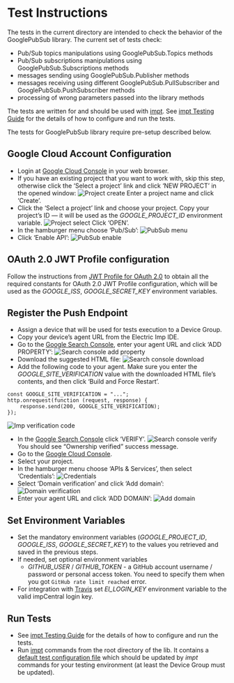 # Test Instructions

The tests in the current directory are intended to check the behavior of the GooglePubSub library. The current set of tests check:
- Pub/Sub topics manipulations using GooglePubSub.Topics methods
- Pub/Sub subscriptions manipulations using GooglePubSub.Subscriptions methods
- messages sending using GooglePubSub.Publisher methods
- messages receiving using different GooglePubSub.PullSubscriber and GooglePubSub.PushSubscriber methods
- processing of wrong parameters passed into the library methods

The tests are written for and should be used with [impt](https://github.com/electricimp/imp-central-impt). See [impt Testing Guide](https://github.com/electricimp/imp-central-impt/blob/master/TestingGuide.md) for the details of how to configure and run the tests.

The tests for GooglePubSub library require pre-setup described below.

## Google Cloud Account Configuration

- Login at [Google Cloud Console](https://console.cloud.google.com) in your web browser.
- If you have an existing project that you want to work with, skip this step, otherwise click the ‘Select a project’ link and click ‘NEW PROJECT’ in the opened window:
![Project create](../png/1.png)
Enter a project name and click ‘Create’.
- Click the ‘Select a project’ link and choose your project.
Copy your project’s ID &mdash; it will be used as the *GOOGLE_PROJECT_ID* environment variable.
![Project select](../png/2.png)
Click ‘OPEN’.
- In the hamburger menu choose ‘Pub/Sub’:
![PubSub menu](../png/3.png)
- Click ‘Enable API’:
![PubSub enable](../png/4.png)

## OAuth 2.0 JWT Profile configuration

Follow the instructions from [JWT Profile for OAuth 2.0](https://github.com/electricimp/OAuth-2.0/tree/master/examples#jwt-profile-for-oauth-20) to obtain all the required constants for OAuth 2.0 JWT Profile configuration, which will be used as the *GOOGLE_ISS*, *GOOGLE_SECRET_KEY* environment variables.

## Register the Push Endpoint
- Assign a device that will be used for tests execution to a Device Group.
- Copy your device’s agent URL from the Electric Imp IDE.
- Go to the [Google Search Console](https://www.google.com/webmasters/tools), enter your agent URL and click ‘ADD PROPERTY’:
![Search console add property](../png/6.png)
- Download the suggested HTML file:
![Search console download](../png/7.png)
- Add the following code to your agent. Make sure you enter the *GOOGLE_SITE_VERIFICATION* value with the downloaded HTML file’s contents, and then click ‘Build and Force Restart’.
```squirrel
const GOOGLE_SITE_VERIFICATION = "...";
http.onrequest(function (request, response) {
    response.send(200, GOOGLE_SITE_VERIFICATION);
});
```
![Imp verification code](../png/8.png)
- In the [Google Search Console](https://www.google.com/webmasters/tools) click ‘VERIFY’.
![Search console verify](../png/7_2.png)
You should see “Ownership verified” success message.
- Go to the [Google Cloud Console](https://console.cloud.google.com).
- Select your project.
- In the hamburger menu choose ‘APIs & Services’, then select ‘Credentials’:
![Credentials](../png/9.png)
- Select ‘Domain verification’ and click ‘Add domain’:
![Domain verification](../png/10.png)
- Enter your agent URL and click ‘ADD DOMAIN’:
![Add domain](../png/11.png)

## Set Environment Variables

- Set the mandatory environment variables (*GOOGLE_PROJECT_ID*, *GOOGLE_ISS*, *GOOGLE_SECRET_KEY*) to the values you retrieved and saved in the previous steps.
- If needed, set optional environment variables
    - *GITHUB_USER* / *GITHUB_TOKEN* - a GitHub account username / password or personal access token. You need to specify them when you got `GitHub rate limit reached` error.
- For integration with [Travis](https://travis-ci.org) set *EI_LOGIN_KEY* environment variable to the valid impCentral login key.

## Run Tests

- See [impt Testing Guide](https://github.com/electricimp/imp-central-impt/blob/master/TestingGuide.md) for the details of how to configure and run the tests.
- Run [impt](https://github.com/electricimp/imp-central-impt) commands from the root directory of the lib. It contains a [default test configuration file](../.impt.test) which should be updated by *impt* commands for your testing environment (at least the Device Group must be updated).

